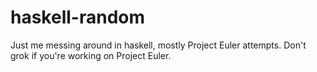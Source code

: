 haskell-random
==============

Just me messing around in haskell, mostly Project Euler attempts. Don't grok if you're working on Project Euler.
